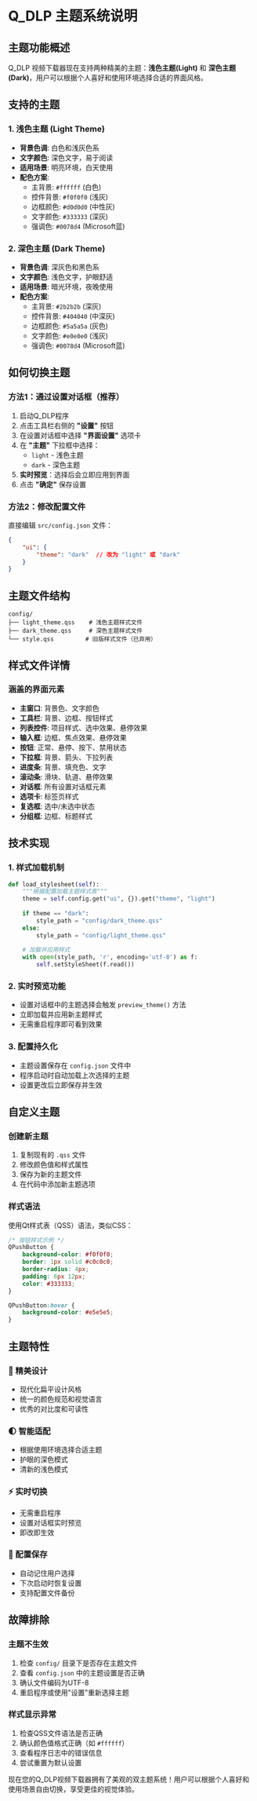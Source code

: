 # Q_DLP 主题系统说明

## 主题功能概述

Q_DLP 视频下载器现在支持两种精美的主题：**浅色主题(Light)** 和 **深色主题(Dark)**，用户可以根据个人喜好和使用环境选择合适的界面风格。

## 支持的主题

### 1. 浅色主题 (Light Theme)
- **背景色调**: 白色和浅灰色系
- **文字颜色**: 深色文字，易于阅读
- **适用场景**: 明亮环境，白天使用
- **配色方案**: 
  - 主背景: `#ffffff` (白色)
  - 控件背景: `#f0f0f0` (浅灰)
  - 边框颜色: `#d0d0d0` (中性灰)
  - 文字颜色: `#333333` (深灰)
  - 强调色: `#0078d4` (Microsoft蓝)

### 2. 深色主题 (Dark Theme)
- **背景色调**: 深灰色和黑色系
- **文字颜色**: 浅色文字，护眼舒适
- **适用场景**: 暗光环境，夜晚使用
- **配色方案**:
  - 主背景: `#2b2b2b` (深灰)
  - 控件背景: `#404040` (中深灰)
  - 边框颜色: `#5a5a5a` (灰色)
  - 文字颜色: `#e0e0e0` (浅灰)
  - 强调色: `#0078d4` (Microsoft蓝)

## 如何切换主题

### 方法1：通过设置对话框（推荐）
1. 启动Q_DLP程序
2. 点击工具栏右侧的 **"设置"** 按钮
3. 在设置对话框中选择 **"界面设置"** 选项卡
4. 在 **"主题"** 下拉框中选择：
   - `light` - 浅色主题
   - `dark` - 深色主题
5. **实时预览**：选择后会立即应用到界面
6. 点击 **"确定"** 保存设置

### 方法2：修改配置文件
直接编辑 `src/config.json` 文件：
```json
{
    "ui": {
        "theme": "dark"  // 改为 "light" 或 "dark"
    }
}
```

## 主题文件结构

```
config/
├── light_theme.qss    # 浅色主题样式文件
├── dark_theme.qss     # 深色主题样式文件  
└── style.qss         # 旧版样式文件（已弃用）
```

## 样式文件详情

### 涵盖的界面元素
- **主窗口**: 背景色、文字颜色
- **工具栏**: 背景、边框、按钮样式
- **列表控件**: 项目样式、选中效果、悬停效果
- **输入框**: 边框、焦点效果、悬停效果
- **按钮**: 正常、悬停、按下、禁用状态
- **下拉框**: 背景、箭头、下拉列表
- **进度条**: 背景、填充色、文字
- **滚动条**: 滑块、轨道、悬停效果
- **对话框**: 所有设置对话框元素
- **选项卡**: 标签页样式
- **复选框**: 选中/未选中状态
- **分组框**: 边框、标题样式

## 技术实现

### 1. 样式加载机制
```python
def load_stylesheet(self):
    """根据配置加载主题样式表"""
    theme = self.config.get("ui", {}).get("theme", "light")
    
    if theme == "dark":
        style_path = "config/dark_theme.qss"
    else:
        style_path = "config/light_theme.qss"
    
    # 加载并应用样式
    with open(style_path, 'r', encoding='utf-8') as f:
        self.setStyleSheet(f.read())
```

### 2. 实时预览功能
- 设置对话框中的主题选择会触发 `preview_theme()` 方法
- 立即加载并应用新主题样式
- 无需重启程序即可看到效果

### 3. 配置持久化
- 主题设置保存在 `config.json` 文件中
- 程序启动时自动加载上次选择的主题
- 设置更改后立即保存并生效

## 自定义主题

### 创建新主题
1. 复制现有的 `.qss` 文件
2. 修改颜色值和样式属性
3. 保存为新的主题文件
4. 在代码中添加新主题选项

### 样式语法
使用Qt样式表（QSS）语法，类似CSS：
```css
/* 按钮样式示例 */
QPushButton {
    background-color: #f0f0f0;
    border: 1px solid #c0c0c0;
    border-radius: 4px;
    padding: 6px 12px;
    color: #333333;
}

QPushButton:hover {
    background-color: #e5e5e5;
}
```

## 主题特性

### 🎨 精美设计
- 现代化扁平设计风格
- 统一的颜色规范和视觉语言
- 优秀的对比度和可读性

### 🌓 智能适配
- 根据使用环境选择合适主题
- 护眼的深色模式
- 清新的浅色模式

### ⚡ 实时切换
- 无需重启程序
- 设置对话框实时预览
- 即改即生效

### 💾 配置保存
- 自动记住用户选择
- 下次启动时恢复设置
- 支持配置文件备份

## 故障排除

### 主题不生效
1. 检查 `config/` 目录下是否存在主题文件
2. 查看 `config.json` 中的主题设置是否正确
3. 确认文件编码为UTF-8
4. 重启程序或使用"设置"重新选择主题

### 样式显示异常
1. 检查QSS文件语法是否正确
2. 确认颜色值格式正确（如 `#ffffff`）
3. 查看程序日志中的错误信息
4. 尝试重置为默认设置

现在您的Q_DLP视频下载器拥有了美观的双主题系统！用户可以根据个人喜好和使用场景自由切换，享受更佳的视觉体验。